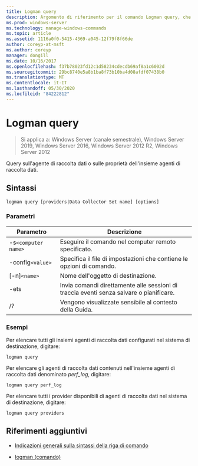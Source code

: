 ```yaml
---
title: Logman query
description: Argomento di riferimento per il comando Logman query, che esegue query sull'agente di raccolta dati o sulle proprietà dell'insieme agenti di raccolta dati.
ms.prod: windows-server
ms.technology: manage-windows-commands
ms.topic: article
ms.assetid: 1116a0f0-5415-4369-a045-12f79f8f66de
author: coreyp-at-msft
ms.author: coreyp
manager: dongill
ms.date: 10/16/2017
ms.openlocfilehash: f37b78023fd12c1d58234cdecdb69af8a1c6002d
ms.sourcegitcommit: 29bc8740e5a8b1ba8f73b10ba4d08afdf07438b0
ms.translationtype: MT
ms.contentlocale: it-IT
ms.lasthandoff: 05/30/2020
ms.locfileid: "84222812"
---
```

# <a name="logman-query"></a>Logman query

> Si applica a: Windows Server (canale semestrale), Windows Server 2019, Windows Server 2016, Windows Server 2012 R2, Windows Server 2012

Query sull'agente di raccolta dati o sulle proprietà dell'insieme agenti di raccolta dati.

## <a name="syntax"></a>Sintassi

```
logman query [providers|Data Collector Set name] [options]
```

### <a name="parameters"></a>Parametri

| Parametro | Descrizione |
| --------- | ----------- |
| -s`<computer name>` | Eseguire il comando nel computer remoto specificato. |
| -config`<value>` | Specifica il file di impostazioni che contiene le opzioni di comando. |
| [-n]`<name>` | Nome dell'oggetto di destinazione. |
| -ets | Invia comandi direttamente alle sessioni di traccia eventi senza salvare o pianificare. |
| /? | Vengono visualizzate sensibile al contesto della Guida. |

### <a name="examples"></a>Esempi

Per elencare tutti gli insiemi agenti di raccolta dati configurati nel sistema di destinazione, digitare:

```
logman query
```

Per elencare gli agenti di raccolta dati contenuti nell'insieme agenti di raccolta dati denominato *perf_log*, digitare:

```
logman query perf_log
```

Per elencare tutti i provider disponibili di agenti di raccolta dati nel sistema di destinazione, digitare:

```
logman query providers
```

## <a name="additional-references"></a>Riferimenti aggiuntivi

- [Indicazioni generali sulla sintassi della riga di comando](command-line-syntax-key.md)

- [logman (comando)](logman.md)
